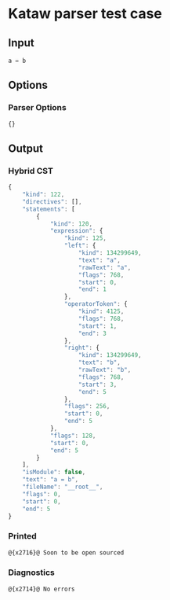 # Kataw parser test case

## Input

`````js
a = b
`````

## Options

### Parser Options

`````js
{}
`````

## Output

### Hybrid CST

```javascript
{
    "kind": 122,
    "directives": [],
    "statements": [
        {
            "kind": 120,
            "expression": {
                "kind": 125,
                "left": {
                    "kind": 134299649,
                    "text": "a",
                    "rawText": "a",
                    "flags": 768,
                    "start": 0,
                    "end": 1
                },
                "operatorToken": {
                    "kind": 4125,
                    "flags": 768,
                    "start": 1,
                    "end": 3
                },
                "right": {
                    "kind": 134299649,
                    "text": "b",
                    "rawText": "b",
                    "flags": 768,
                    "start": 3,
                    "end": 5
                },
                "flags": 256,
                "start": 0,
                "end": 5
            },
            "flags": 128,
            "start": 0,
            "end": 5
        }
    ],
    "isModule": false,
    "text": "a = b",
    "fileName": "__root__",
    "flags": 0,
    "start": 0,
    "end": 5
}
```

### Printed

```javascript
@{x2716}@ Soon to be open sourced
```

### Diagnostics

```javascript
@{x2714}@ No errors
```

